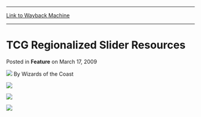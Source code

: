 
---
[Link to Wayback Machine](https://web.archive.org/web/20211026211901/https://magic.wizards.com/en/articles/archive/feature/tcg-regionalized-slider-resources-2009-03-17)

[_metadata_:wayback_url]:- "https://magic.wizards.com/en/articles/archive/feature/tcg-regionalized-slider-resources-2009-03-17"
[_metadata_:wayback_raw_url]:- "https://web.archive.org/web/20211026211901id_/https://magic.wizards.com/en/articles/archive/feature/tcg-regionalized-slider-resources-2009-03-17"
[_metadata_:wayback_capture_timestamp]:- "2021-10-26 21:19:01+00:00"
[_metadata_:publish_date]:- "2009-03-17"
[_metadata_:generator]:- "Drupal 7 (http://drupal.org)"
---


TCG Regionalized Slider Resources
=================================



 Posted in **Feature**
 on March 17, 2009 






![](https://media.magic.wizards.com/styles/auth_small/public/images/person/wizards_author.jpg)
By Wizards of the Coast













[![](https://media.magic.wizards.com/image_legacy_migration/mtg/images/slider/en/books_06.jpg)](/en/articles/archive/agents-artifice-fan-art-contest-winners-announced-2009-06-08)




[![](https://media.magic.wizards.com/image_legacy_migration/mtg/images/slider/en/books_07.jpg)](/en/articles/archive/agents-artifice-fan-art-contest-winners-announced-2009-06-08)




[![](https://media.magic.wizards.com/image_legacy_migration/mtg/images/slider/en/books_06.jpg)](/en/articles/archive/agents-artifice-fan-art-contest-winners-announced-2009-06-08)








